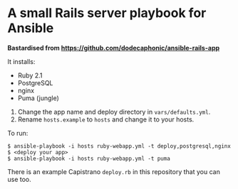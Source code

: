 # A small Rails server playbook for Ansible

**Bastardised from https://github.com/dodecaphonic/ansible-rails-app**

It installs:

- Ruby 2.1
- PostgreSQL
- nginx
- Puma (jungle)

1. Change the app name and deploy directory in <code>vars/defaults.yml</code>.
2. Rename `hosts.example` to `hosts` and change it to your hosts.

To run:

    $ ansible-playbook -i hosts ruby-webapp.yml -t deploy,postgresql,nginx
    $ <deploy your app>
    $ ansible-playbook -i hosts ruby-webapp.yml -t puma

There is an example Capistrano `deploy.rb` in this repository that you can use too.

